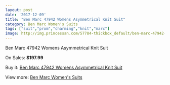 ```yaml
---
layout: post
date: '2017-12-09'
title: "Ben Marc 47942 Womens Asymmetrical Knit Suit"
category: Ben Marc Women's Suits
tags: ["suit","prom","charming","knit","marc"]
image: http://img.princessan.com/57784-thickbox_default/ben-marc-47942-womens-asymmetrical-knit-suit.jpg
---
```

Ben Marc 47942 Womens Asymmetrical Knit Suit

On Sales: **$197.99**
<a href="https://www.princessan.com/en/ben-marc-women-s-suits/25563-ben-marc-47942-womens-asymmetrical-knit-suit.html"><amp-img layout="responsive" width="600" height="600" src="//img.princessan.com/57784-thickbox_default/ben-marc-47942-womens-asymmetrical-knit-suit.jpg" alt="Ben Marc 47942 Womens Asymmetrical Knit Suit 0" /></a>
<a href="https://www.princessan.com/en/ben-marc-women-s-suits/25563-ben-marc-47942-womens-asymmetrical-knit-suit.html"><amp-img layout="responsive" width="600" height="600" src="//img.princessan.com/57785-thickbox_default/ben-marc-47942-womens-asymmetrical-knit-suit.jpg" alt="Ben Marc 47942 Womens Asymmetrical Knit Suit 1" /></a>

Buy it: [Ben Marc 47942 Womens Asymmetrical Knit Suit](https://www.princessan.com/en/ben-marc-women-s-suits/25563-ben-marc-47942-womens-asymmetrical-knit-suit.html "Ben Marc 47942 Womens Asymmetrical Knit Suit")

View more: [Ben Marc Women's Suits](https://www.princessan.com/en/217-ben-marc-women-s-suits "Ben Marc Women's Suits")